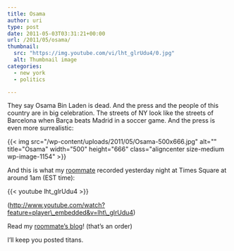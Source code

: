 ```yaml
---
title: Osama
author: uri
type: post
date: 2011-05-03T03:31:21+00:00
url: /2011/05/osama/
thumbnail:
  src: "https://img.youtube.com/vi/lht_glrUdu4/0.jpg"
  alt: Thumbnail image
categories:
  - new york
  - politics

---
```

They say Osama Bin Laden is dead. And the press and the people of this country are in big celebration. The streets of NY look like the streets of Barcelona when Barça beats Madrid in a soccer game. And the press is even more surrealistic:

{{< img src="/wp-content/uploads/2011/05/Osama-500x666.jpg" alt="" title="Osama" width="500" height="666" class="aligncenter size-medium wp-image-1154" >}} 

And this is what my [roommate][1] recorded yesterday night at Times Square at around 1am (EST time):

{{< youtube lht_glrUdu4 >}}</iframe>

(http://www.youtube.com/watch?feature=player\_embedded&v=lht\_glrUdu4)

Read my [roommate&#8217;s blog][1]! (that&#8217;s an order)

I&#8217;ll keep you posted titans.

 [1]: http://journal.nomasdf.com/